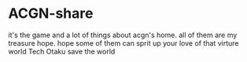 # ACGN-share
it's the game and a lot of things about acgn's home. all of them are my treasure hope. hope some of them can sprit up your love of that virture world Tech Otaku save the world
